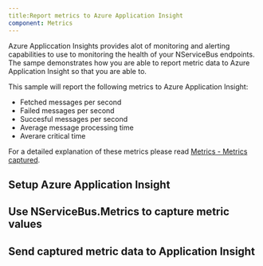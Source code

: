 ```yaml
---
title:Report metrics to Azure Application Insight
component: Metrics
---
```


Azure Appliccation Insights provides alot of monitoring and alerting capabilities to use to monitoring the health of your NServiceBus endpoints. The sampe demonstrates how you are able to report metric data to Azure Application Insight so that you are able to.

This sample will report the following metrics to Azure Application Insight:

- Fetched messages per second
- Failed messages per second
- Succesful messages per second
- Average message processing time
- Averare critical time

For a detailed explanation of these metrics please read [Metrics - Metrics captured](/nservicebus/operations/metrics#metrics-captured).


## Setup Azure Application Insight


## Use NServiceBus.Metrics to capture metric values


## Send captured metric data to Application Insight






